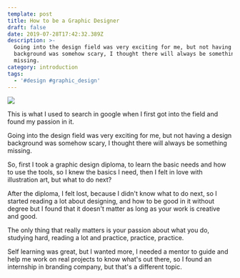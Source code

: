 ```yaml
---
template: post
title: How to be a Graphic Designer
draft: false
date: 2019-07-28T17:42:32.389Z
description: >-
  Going into the design field was very exciting for me, but not having a design
  background was somehow scary, I thought there will always be something
  missing.
category: introduction
tags:
  - '#design #graphic_design'
---
```

![](/media/branding-design-pencils-6444.jpg)

This is what I used to search in google when I first got into the field and found my passion in it.

Going into the design field was very exciting for me, but not having a design background was somehow scary, I thought there will always be something missing.

So, first I took a graphic design diploma, to learn the basic needs and how to use the tools, so I knew the basics I need, then I felt in love with illustration art, but what to do next?

After the diploma, I felt lost, because I didn't know what to do next, so I started reading a lot about designing, and how to be good in it without degree but I found that it doesn't matter as long as your work is creative and good.

The only thing that really matters is your passion about what you do, studying hard, reading a lot and practice, practice, practice.

Self learning was great, but I wanted more, I needed a mentor to guide and help me work on real projects to know what's out there, so I found an internship in branding company, but that's a different topic.
